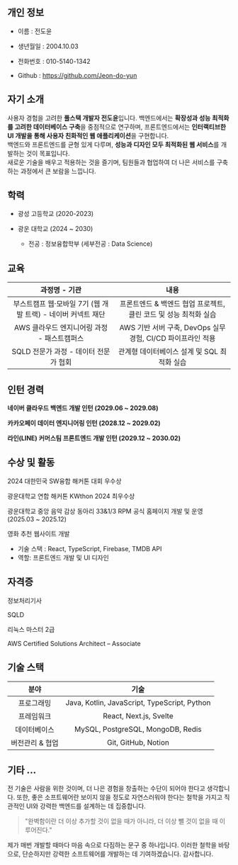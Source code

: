 ## 개인 정보
- 이름 : 전도윤

- 생년월일 : 2004.10.03

- 전화번호 : 010-5140-1342

- Github : https://github.com/Jeon-do-yun

## 자기 소개
사용자 경험을 고려한 **풀스택 개발자 전도윤**입니다. 백엔드에서는 **확장성과 성능 최적화를 고려한 데이터베이스 구축**을 중점적으로 연구하며, 프론트엔드에서는 **인터랙티브한 UI 개발을 통해 사용자 친화적인 웹 애플리케이션**을 구현합니다.  
백엔드와 프론트엔드를 균형 있게 다루며, **성능과 디자인 모두 최적화된 웹 서비스**를 개발하는 것이 목표입니다.  
새로운 기술을 배우고 적용하는 것을 즐기며, 팀원들과 협업하여 더 나은 서비스를 구축하는 과정에서 큰 보람을 느낍니다.

## 학력
- 광성 고등학교  (2020-2023)


- 광운 대학교 (2024 ~ 2030)
    - 전공 : 정보융합학부 (세부전공 : Data Science)

## 교육
|과정명 - 기관|내용|
|:------------------------------------:|:-------------------------------------------------------:|
|부스트캠프 웹·모바일 7기 (웹 개발 트랙) - 네이버 커넥트 재단|프론트엔드 & 백엔드 협업 프로젝트, 클린 코드 및 성능 최적화 실습|
|AWS 클라우드 엔지니어링 과정 - 패스트캠퍼스|AWS 기반 서버 구축, DevOps 실무 경험, CI/CD 파이프라인 적용|
|SQLD 전문가 과정 - 데이터 전문가 협회|관계형 데이터베이스 설계 및 SQL 최적화 실습|

## 인턴 경력
**네이버 클라우드 백엔드 개발 인턴 (2029.06 ~ 2029.08)**

**카카오페이 데이터 엔지니어링 인턴 (2028.12 ~ 2029.02)**

**라인(LINE) 커머스팀 프론트엔드 개발 인턴 (2029.12 ~ 2030.02)**

## 수상 및 활동
2024 대한민국 SW융합 해커톤 대회 우수상

광운대학교 연합 해커톤 KWthon 2024 최우수상

광운대학교 중앙 음악 감상 동아리 33&1/3 RPM 공식 홈페이지 개발 및 운영 (2025.03 ~ 2025.12)

영화 추천 웹사이트 개발
- 기술 스택 : React, TypeScript, Firebase, TMDB API
- 역할: 프론트엔드 개발 및 UI 디자인

## 자격증 
정보처리기사 

SQLD 

리눅스 마스터 2급

AWS Certified Solutions Architect – Associate

## 기술 스택 

|분야|기술|
|:----:|:-----:|
|프로그래밍|Java, Kotlin, JavaScript, TypeScript, Python|
|프레임워크|React, Next.js, Svelte|
|데이터베이스|MySQL, PostgreSQL, MongoDB, Redis|
|버전관리 & 협업|Git, GitHub, Notion|

## 기타 ...

전 기술은 사람을 위한 것이며, 더 나은 경험을 창출하는 수단이 되어야 한다고 생각합니다. 또한, 좋은 소프트웨어란 보이지 않을 정도로 자연스러워야 한다는 철학을 가지고 직관적인 UI와 강력한 백엔드를 설계하는 데 집중합니다.

>"완벽함이란 더 이상 추가할 것이 없을 때가 아니라, 더 이상 뺄 것이 없을 때 이루어진다."

제가 매번 개발할 때마다 마음 속으로 다짐하는 문구 중 하나입니다. 이러한 철학을 바탕으로, 단순하지만 강력한 소프트웨어를 개발하는 데 기여하겠습니다. 감사합니다.
